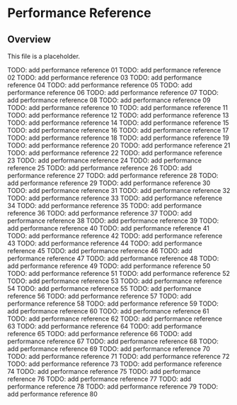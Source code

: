 # Performance Reference

## Overview

This file is a placeholder.

TODO: add performance reference
01 TODO: add performance reference
02 TODO: add performance reference
03 TODO: add performance reference
04 TODO: add performance reference
05 TODO: add performance reference
06 TODO: add performance
reference
07 TODO: add performance reference
08 TODO: add performance reference
09 TODO: add performance reference
10 TODO: add performance reference
11 TODO: add performance reference
12 TODO: add performance reference
13 TODO: add
performance reference
14 TODO: add performance reference
15 TODO: add performance reference
16 TODO: add performance reference
17 TODO: add performance reference
18 TODO: add performance reference
19 TODO: add performance reference
20 TODO:
add performance reference
21 TODO: add performance reference
22 TODO: add performance reference
23 TODO: add performance reference
24 TODO: add performance reference
25 TODO: add performance reference
26 TODO: add performance reference 27
TODO: add performance reference
28 TODO: add performance reference
29 TODO: add performance reference
30 TODO: add performance reference
31 TODO: add performance reference
32 TODO: add performance reference
33 TODO: add performance
reference
34 TODO: add performance reference
35 TODO: add performance reference
36 TODO: add performance reference
37 TODO: add performance reference
38 TODO: add performance reference
39 TODO: add performance reference
40 TODO: add
performance reference
41 TODO: add performance reference
42 TODO: add performance reference
43 TODO: add performance reference
44 TODO: add performance reference
45 TODO: add performance reference
46 TODO: add performance reference
47 TODO:
add performance reference
48 TODO: add performance reference
49 TODO: add performance reference
50 TODO: add performance reference
51 TODO: add performance reference
52 TODO: add performance reference
53 TODO: add performance reference 54
TODO: add performance reference
55 TODO: add performance reference
56 TODO: add performance reference
57 TODO: add performance reference
58 TODO: add performance reference
59 TODO: add performance reference
60 TODO: add performance
reference
61 TODO: add performance reference
62 TODO: add performance reference
63 TODO: add performance reference
64 TODO: add performance reference
65 TODO: add performance reference
66 TODO: add performance reference
67 TODO: add
performance reference
68 TODO: add performance reference
69 TODO: add performance reference
70 TODO: add performance reference
71 TODO: add performance reference
72 TODO: add performance reference
73 TODO: add performance reference
74 TODO:
add performance reference
75 TODO: add performance reference
76 TODO: add performance reference
77 TODO: add performance reference
78 TODO: add performance reference
79 TODO: add performance reference 80
